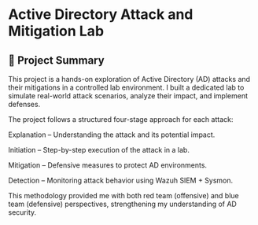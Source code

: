 # Active Directory Attack and Mitigation Lab
## 📌 Project Summary
This project is a hands-on exploration of Active Directory (AD) attacks and their mitigations in a controlled lab environment. I built a dedicated lab to simulate real-world attack scenarios, analyze their impact, and implement defenses.

The project follows a structured four-stage approach for each attack:

Explanation – Understanding the attack and its potential impact.

Initiation – Step-by-step execution of the attack in a lab.

Mitigation – Defensive measures to protect AD environments.

Detection – Monitoring attack behavior using Wazuh SIEM + Sysmon.

This methodology provided me with both red team (offensive) and blue team (defensive) perspectives, strengthening my understanding of AD security.
